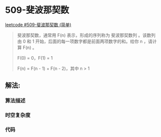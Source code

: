 # 509-斐波那契数

[leetcode #509-斐波那契数 (简单)](https://leetcode-cn.com/problems/fibonacci-number/)

> 斐波那契数，通常用 F(n) 表示，形成的序列称为 斐波那契数列 。该数列由 0 和 1 开始，后面的每一项数字都是前面两项数字的和。给你 n ，请计算 F(n) 。
>
> F(0) = 0，F(1) = 1
>
> F(n) = F(n - 1) + F(n - 2)，其中 n > 1

## 解法: 

### 算法描述



### 时空复杂度

### 代码